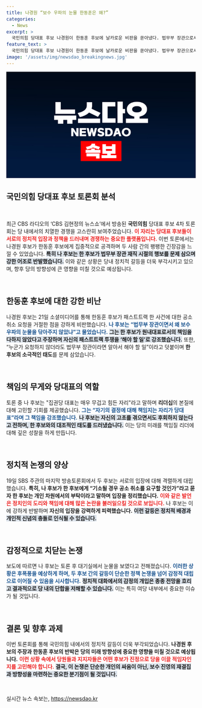 ```yaml
---
title: 나경원 “보수 우파의 눈물 한동훈은 왜?”
categories:
  - News
excerpt: >
  국민의힘 당대표 후보 나경원이 한동훈 후보에 날카로운 비판을 쏟아냈다. 법무부 장관으로서의 책임을 강조하며, 패스트트랙 사건에서의 행동을 문제삼았다. 과연 보수의 미래를 누가 이끌 수 있을까? 클릭하고 그 진실을 확인하세요!
feature_text: >
  국민의힘 당대표 후보 나경원이 한동훈 후보에 날카로운 비판을 쏟아냈다. 법무부 장관으로서의 책임을 강조하며, 패스트트랙 사건에서의 행동을 문제삼았다. 과연 보수의 미래를 누가 이끌 수 있을까? 클릭하고 그 진실을 확인하세요!
image: '/assets/img/newsdao_breakingnews.jpg'
---
```


<p><img src="/assets/img/newsdao_breakingnews.jpg" alt="koreaapp 속보" /></p>

<h2 data-ke-size="size26">국민의힘 당대표 후보 토론회 분석</h2>

<p data-ke-size="size16">&nbsp;</p>

<p data-ke-size="size16">최근 CBS 라디오의 ‘CBS 김현정의 뉴스쇼’에서 방송된 <b>국민의힘</b> 당대표 후보 4차 토론회는 당 내에서의 치열한 경쟁을 고스란히 보여주었습니다. <b><span style="color: #ee2323;">이 자리는 당대표 후보들이 서로의 정치적 입장과 정책을 드러내며 경쟁하는 중요한 플랫폼입니다.</span></b> 이번 토론에서는 나경원 후보가 한동훈 후보에게 집중적으로 공격하며 두 사람 간의 팽팽한 긴장감을 느낄 수 있었습니다. <b><span style="background-color: #21538527;">특히 나 후보는 한 후보가 법무부 장관 재직 시절의 행보를 문제 삼으며 강한 어조로 반발했습니다.</span></b> 이와 같은 상황은 당내 정치적 갈등을 더욱 부각시키고 있으며, 향후 당의 방향성에 큰 영향을 미칠 것으로 예상됩니다.</p>

<p data-ke-size="size16">&nbsp;</p>

<h2 data-ke-size="size26">한동훈 후보에 대한 강한 비난</h2>

<p data-ke-size="size16">나경원 후보는 21일 소셜미디어를 통해 한동훈 후보가 패스트트랙 한 사건에 대한 공소 취소 요청을 거절한 점을 강하게 비판했습니다. <b><span style="color: #1a5490;">나 후보는 “법무부 장관이면서 왜 보수 우파의 눈물을 닦아주지 않았냐”고 물었습니다.</span></b> <b><span style="background-color: #21538527;">그는 한 후보가 원내대표로서의 책임을 다하지 않았다고 주장하며 자신의 패스트트랙 투쟁을 ‘해야 할 일’로 강조했습니다.</span></b> 또한, “누군가 요청하지 않더라도 법무부 장관이라면 알아서 해야 할 일”이라고 덧붙이며 <b>한 후보의 소극적인 태도</b>를 문제 삼았습니다.</p>

<p data-ke-size="size16">&nbsp;</p>

<h2 data-ke-size="size26">책임의 무게와 당대표의 역할</h2>

<p data-ke-size="size16">토론 중 나 후보는 "집권당 대표는 매우 무겁고 힘든 자리"라고 말하며 <b>리더십</b>의 본질에 대해 고민할 기회를 제공했습니다. <b><span style="color: #1a5490;">그는 “자기의 결정에 대해 책임지는 자리가 당대표”라며 그 책임을 강조했습니다.</span></b> <b><span style="background-color: #21538527;">나 후보는 자신의 고초를 겪으면서도 후회하지 않는다고 전하며, 한 후보와의 대조적인 태도를 드러냈습니다.</span></b> 이는 당의 미래를 책임질 리더에 대해 깊은 성찰을 하게 만듭니다.</p>

<p data-ke-size="size16">&nbsp;</p>

<h2 data-ke-size="size26">정치적 논쟁의 양상</h2>

<p data-ke-size="size16">19일 SBS 주관의 마지막 방송토론회에서 두 후보는 서로의 입장에 대해 격렬하게 대립했습니다. <b>특히, 나 후보가 한 후보에게 “기소될 경우 공소 취소를 요구할 것인가”라고 묻자 한 후보는 개인 차원에서의 부탁이라고 말하며 입장을 정리했습니다.</b> <b><span style="color: #ee2323;">이와 같은 발언은 정치인의 도리와 책임에 대해 많은 논란을 불러일으킬 것으로 보입니다.</span></b> 나 후보는 이에 강하게 반발하며 <b>자신의 입장을 강력하게 피력했습니다.</b> <b><span style="background-color: #21538527;">이런 갈등은 정치적 배경과 개인적 신념의 충돌로 인식될 수 있습니다.</span></b></p>

<p data-ke-size="size16">&nbsp;</p>

<h2 data-ke-size="size26">감정적으로 치닫는 논쟁</h2>

<p data-ke-size="size16">보도에 따르면 나 후보는 토론 후 대기실에서 눈물을 보였다고 전해졌습니다. <b><span style="color: #1a5490;">이러한 상황은 후폭풍을 예상하게 하며, 두 후보 간의 갈등이 단순한 정책 논쟁을 넘어 감정적 대립으로 이어질 수 있음을 시사합니다.</span></b> <b><span style="background-color: #21538527;">정치적 대화에서의 감정의 개입은 종종 전망을 흐리고 결과적으로 당 내의 단합을 저해할 수 있습니다.</span></b> 이는 특히 여당 내부에서 중요한 이슈가 될 것입니다.</p>

<p data-ke-size="size16">&nbsp;</p>

<h2 data-ke-size="size26">결론 및 향후 과제</h2>

<p data-ke-size="size16">이번 토론회를 통해 국민의힘 내에서의 정치적 갈등이 더욱 부각되었습니다. <b>나경원 후보의 주장과 한동훈 후보의 반박은 당의 미래 방향성에 중요한 영향을 미칠 것으로 예상됩니다.</b> <b><span style="color: #ee2323;">이런 상황 속에서 당원들과 지지자들은 어떤 후보가 진정으로 당을 이끌 적임자인지를 고민해야 합니다.</span></b> <b><span style="background-color: #21538527;">결국, 이 논쟁은 단순한 개인의 싸움이 아닌, 보수 진영의 재결집과 방향성을 마련하는 중요한 분기점이 될 것입니다.</span></b></p>

<p data-ke-size="size16">&nbsp;</p>
실시간 뉴스 속보는, <a href="https://newsdao.kr" rel="dofollow">https://newsdao.kr</a>



